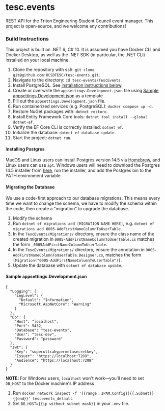 # tesc.events

REST API for the Triton Engineering Student Council event manager. This project is open-source, and we welcome any contributions!

### Build Instructions

This project is built on .NET 6, C# 10. It is assumed you have Docker CLI and Docker Desktop, as well as the .NET SDK (in particular, the .NET CLI) installed on your local machine.

1. Clone the repository with ssh: `git clone git@github.com:UCSDTESC/tesc-events.git`.
2. Navigate to the directory: `cd tesc-events/TescEvents`.
3. Install PostgreSQL. See [installation instructions below](#installing-postgres).
4. Create or overwrite the `appsettings.Development.json` file using [Sample appsettings.Development.json](#sample-appsettingsdevelopmentjson) as a template
5. Fill out the `appsettings.Development.json` file.
6. Run containerized services (e.g. PostgreSQL): `docker compose up -d`.
7. Restore NuGet packages with: `dotnet restore`.
8. Install Entity Framework Core tools: `dotnet tool install --global dotnet-ef`.
9. Verify the EF Core CLI is correctly installed: `dotnet ef`.
10. Initialize the database: `dotnet ef database update`.
11. Start the project: `dotnet run`.

#### Installing Postgres

MacOS and Linux users can install Postgres version 14.5 via [Homebrew](https://brew.sh), and Linux users can use `apt`. Windows users will need to download the Postgres 14.5 installer from [here](https://www.postgresql.org/download/windows/), run the installer, and add the Postgres bin to the PATH environment variable.

#### Migrating the Database

We use a code-first approach to our database migrations. This means every time we want to change the schema, we have to modify the schema within the code, then create a "migration" to upgrade the database.

1. Modify the schema
2. Run `dotnet ef migrations add [MIGRATION NAME HERE]`, e.g. `dotnet ef migrations add 0005-AddFirstNameColumnToUserTable`.
3. In the `TescEvents/Migrations/` directory, ensure the class name of the created migration in `0005-AddFirstNameColumnToUserTable.cs` matches the form `_0005AddFirstNameColumnToUserTable`.
4. In the `TescEvents/Migrations/` directory, ensure the annotation in `0005-AddFirstNameColumnToUserTable.Designer.cs`, matches the form `[Migration("0005-AddFirstNameColumnToUserTable")]`.
5. Update the database with `dotnet ef database update`.

#### Sample appsettings.Development.json

```
{
  "Logging": {
    "LogLevel": {
      "Default": "Information",
      "Microsoft.AspNetCore": "Warning"
    }
  },
  "Db": {
    "Host": "localhost",
    "Port": 5432,
    "Database": "tesc-events",
    "User": "tesc-dev",
    "Password": "password"
  },
  "Jwt": {
    "Key": "superultrahypermetasecretkey",
    "Issuer": "https://localhost:7208",
    "Audience": "https://localhost:7208"
  }
}
```

**NOTE**: For Windows users, `localhost` won't work&mdash;you'll need to set `DB_HOST` to the Docker machine's IP address

1. Run `docker network inspect -f '{{range .IPAM.Config}}{{.Subnet}}{{end}}' tescevents_default`.
2. Set `DB_HOST={{ip without subnet mask}}` in your `.env` file.
